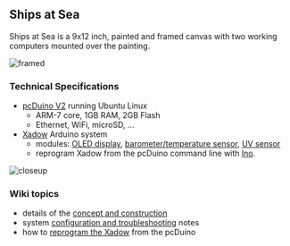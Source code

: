 ## Ships at Sea

Ships at Sea is a 9x12 inch, painted and framed canvas
with two working computers mounted over the painting.

![framed](https://github.com/cjdaly/ShipsAtSea/wiki/images/SaS-framed.JPG)

### Technical Specifications

* [pcDuino V2](http://www.pcduino.com/pcduino-v2/) running Ubuntu Linux
  * ARM-7 core, 1GB RAM, 2GB Flash
  * Ethernet, WiFi, microSD, ...
* [Xadow](http://www.seeedstudio.com/depot/Xadow-Main-Board-p-1524.html) Arduino system
  * modules: [OLED display](http://www.seeedstudio.com/depot/Xadow-OLED-096-p-1520.html), [barometer/temperature sensor](http://www.seeedstudio.com/depot/Xadow-Barometer-p-1522.html), [UV sensor](http://www.seeedstudio.com/depot/Xadow-UV-Sensor-p-1694.html)
  * reprogram Xadow from the pcDuino command line with [Ino](http://inotool.org/).

![closeup](https://github.com/cjdaly/ShipsAtSea/wiki/images/SaS-framed-closeup.JPG)

### Wiki topics

* details of the [concept and construction](https://github.com/cjdaly/ShipsAtSea/wiki/Concept-and-Construction)
* system [configuration and troubleshooting](https://github.com/cjdaly/ShipsAtSea/wiki/Configuration-and-Troubleshooting) notes
* how to [reprogram the Xadow](https://github.com/cjdaly/ShipsAtSea/wiki/Reprogramming-Xadow) from the pcDuino
